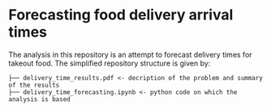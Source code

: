 # Forecasting food delivery arrival times


The analysis in this repository is an attempt to forecast delivery times for takeout food. The simplified repository structure is given by:
```
├── delivery_time_results.pdf <- decription of the problem and summary of the results 
├── delivery_time_forecasting.ipynb <- python code on which the analysis is based
```
